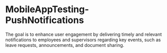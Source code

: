 # MobileAppTesting-PushNotifications
The goal is to enhance user engagement by delivering timely and relevant notifications to employees and supervisors regarding key events, such as leave requests, announcements, and document sharing.

